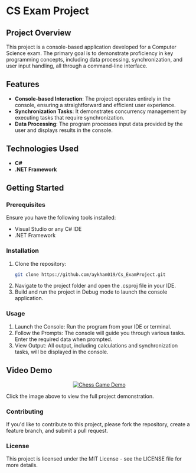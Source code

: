 # CS Exam Project

## Project Overview
This project is a console-based application developed for a Computer Science exam. The primary goal is to demonstrate proficiency in key programming concepts, including data processing, synchronization, and user input handling, all through a command-line interface.

## Features
- **Console-based Interaction**: The project operates entirely in the console, ensuring a straightforward and efficient user experience.
- **Synchronization Tasks**: It demonstrates concurrency management by executing tasks that require synchronization.
- **Data Processing**: The program processes input data provided by the user and displays results in the console.

## Technologies Used
- **C#**
- **.NET Framework**

## Getting Started

### Prerequisites
Ensure you have the following tools installed:
- Visual Studio or any C# IDE
- .NET Framework

### Installation
1. Clone the repository:
   ```bash
   git clone https://github.com/aykhan019/Cs_ExamProject.git
2. Navigate to the project folder and open the .csproj file in your IDE.
3. Build and run the project in Debug mode to launch the console application.

### Usage
1. Launch the Console: Run the program from your IDE or terminal.
2. Follow the Prompts: The console will guide you through various tasks. Enter the required data when prompted.
3. View Output: All output, including calculations and synchronization tasks, will be displayed in the console.

## Video Demo
<div align="center">
  <a href="https://www.youtube.com/watch?v=mobOv9Qd304">
    <img src="https://media.aykhan.net/thumbnails/projects/c-sharp.jpeg" alt="Chess Game Demo">
  </a>
</div>

Click the image above to view the full project demonstration.

### Contributing
If you'd like to contribute to this project, please fork the repository, create a feature branch, and submit a pull request.

### License
This project is licensed under the MIT License - see the LICENSE file for more details.
